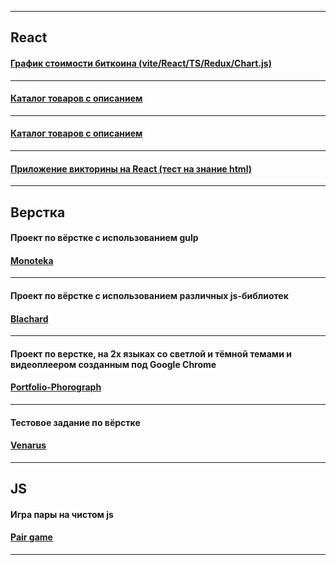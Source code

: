 ***
## React

#### [График стоимости биткоина (vite/React/TS/Redux/Chart.js)](https://github.com/TimSpektrov/bitcoin-react-ts)
---

#### [Каталог товаров с описанием](https://timbad1.github.io/React-Api/)
---

#### [Каталог товаров с описанием](https://timbad1.github.io/React-Api/)
---

#### [Приложение викторины на React (тест на знание html)](https://timbad1.github.io/react-quiz/)

***
## Верстка

#### Проект по вёрстке с использованием gulp
#### [Monoteka](https://timbad1.github.io/monoteka/app/)
---



#### Проект по вёрстке с использованием различных js-библиотек
#### [Blachard](https://timbad1.github.io/Blanchard)
---
#### Проект по верстке, на 2х языках со светлой и тёмной темами и видеоплеером созданным под Google Chrome
#### [Portfolio-Phorograph](https://timbad1.github.io/portfolio-phorograph/portfolio-phorograph/)
---
#### Тестовое задание по вёрстке 
#### [Venarus](https://timbad1.github.io/venarus)

***
## JS

#### Игра пары на чистом js
#### [Pair game](https://timbad1.github.io/pair-game/)

***
